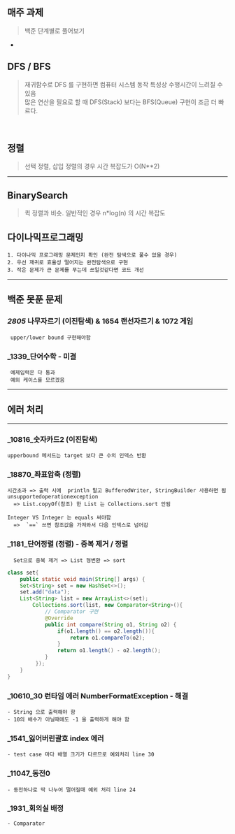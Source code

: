##  매주 과제
> 백준  단계별로 풀어보기

-
## DFS / BFS
> 재귀함수로 DFS 를 구현하면 컴퓨터 시스템 동작 특성상 수행시간이 느려질 수 있음 <br/>
> 많은 연산을 필요로 할 때 DFS(Stack) 보다는 BFS(Queue) 구현이 조금 더 빠르다.


<br>

## 정렬
> 선택 정렬, 삽입 정렬의 경우 시간 복잡도가 O(N**2)
<hr/>

## BinarySearch
> 퀵 정렬과 비슷. 일반적인 경우 n*log(n) 의 시간 복잡도
> 

## 다이나믹프로그래밍
    1. 다이나믹 프로그래밍 문제인지 확인 (완전 탐색으로 풀수 없을 경우)
    2. 우선 재귀로 효율성 떨어지는 완전탐색으로 구현
    3. 작은 문제가 큰 문제를 푸는데 쓰일것같다면 코드 개선
    
<hr/>

## 백준 못푼 문제

### _2805_ 나무자르기 (이진탐색) & 1654 랜선자르기 & 1072 게임
     upper/lower bound 구현해야함

### _1339_단어수학 - 미결
     예제입력은 다 통과
     예외 케이스를 모르겠음


<hr/>

##   에러 처리

<hr>

### _10816_숫자카드2 (이진탐색)
    upperbound 메서드는 target 보다 큰 수의 인덱스 반환

### _18870_좌표압축 (정렬)
    시간초과 => 출력 시에  println 말고 BufferedWriter, StringBuilder 사용하면 됨
    unsupportedoperationexception
      => List.copyOf(참조) 한 List 는 Collections.sort 안됨

    Integer VS Integer 는 equals 써야함
      =>  `==` 쓰면 참조값을 가져와서 다음 인덱스로 넘어감

### _1181_단어정렬 (정렬) - 중복 제거 / 정렬
      Set으로 중복 제거 => List 형변환 => sort
```java
class set{
    public static void main(String[] args) {
    Set<String> set = new HashSet<>();
    set.add("data");
    List<String> list = new ArrayList<>(set);
        Collections.sort(list, new Comparator<String>(){
            // Comparator 구현
            @Override
            public int compare(String o1, String o2) {
                if(o1.length() == o2.length()){
                    return o1.compareTo(o2);
                }
                return o1.length() - o2.length();
            }
         });
    }
}
```


### _10610_30 런타임 에러 NumberFormatException - 해결
    - String 으로 출력해야 함 
    - 10의 배수가 아닐때에도 -1 을 출력하게 해야 함
### _1541_잃어버린괄호 index 에러
    - test case 마다 배열 크기가 다르므로 예외처리 line 30
### _11047_동전0
    - 동전하나로 딱 나누어 떨어질때 예외 처리 line 24
### _1931_회의실 배정
    - Comparator
